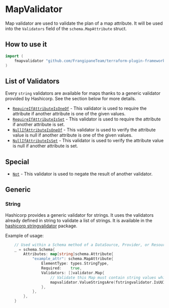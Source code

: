 # MapValidator

Map validator are used to validate the plan of a map attribute.
It will be used into the `Validators` field of the `schema.MapAttribute` struct.

## How to use it

```go
import (
    fmapvalidator "github.com/FrangipaneTeam/terraform-plugin-framework-validators/mapvalidator"
)
```

## List of Validators

Every `string` validators are available for maps thanks to a generic validator provided by Hashicorp. See the section below for more details.

- [`RequireIfAttributeIsOneOf`](../common/require_if_attribute_is_one_of.md) - This validator is used to require the attribute if another attribute is one of the given values.
- [`RequireIfAttributeIsSet`](../common/require_if_attribute_is_set.md) - This validator is used to require the attribute if another attribute is set.
- [`NullIfAttributeIsOneOf`](../common/null_if_attribute_is_one_of.md) - This validator is used to verify the attribute value is null if another attribute is one of the given values.
- [`NullIfAttributeIsSet`](../common/null_if_attribute_is_set.md) - This validator is used to verify the attribute value is null if another attribute is set.

## Special

- [`Not`](not.md) - This validator is used to negate the result of another validator.

## Generic

### String

Hashicorp provides a generic validator for strings. It uses the validators already defined in string to validate a list of strings.
It is available in the [hashicorp stringvalidator](https://github.com/hashicorp/terraform-plugin-framework-validators/tree/main) package.

Example of usage:

```go
    // Used within a Schema method of a DataSource, Provider, or Resource
    _ = schema.Schema{
        Attributes: map[string]schema.Attribute{
            "example_attr": schema.MapAttribute{
                ElementType: types.StringType,
                Required:    true,
                Validators: []validator.Map{
                    // Validate this Map must contain string values which are at least 3 characters.
                    mapvalidator.ValueStringsAre(fstringvalidator.IsUUID()),
                },
            },
        },
    }
```

